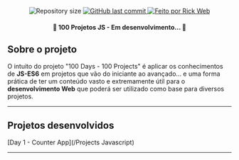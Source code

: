 <p align="center">
  <img alt="Repository size" src="https://img.shields.io/github/repo-size/rickweb3/awax">
  <a href="https://github.com/rickweb3/awax/commits/master">
    <img alt="GitHub last commit" src="https://img.shields.io/github/last-commit/rickweb3/awax">
  </a>
  <a href="">
    <img alt="Feito por Rick Web" src="https://img.shields.io/badge/desenvolvido%20por-RickWeb-%237519C1">
  </a>
</p>



<h4 align="center"> 
	🚧 100 Projetos JS - Em desenvolvimento... 🚧
</h4>



## Sobre o projeto

O intuito do projeto "100 Days - 100 Projects" é aplicar os conhecimentos de **JS-ES6** em projetos que vão do iniciante ao avançado... e uma forma prática de ter um conteúdo vasto e extremamente útil para o **desenvolvimento Web** que poderá ser utilizado como base para diversos projetos.

---


## Projetos desenvolvidos

[Day 1 - Counter App](/Projects Javascript)

---

